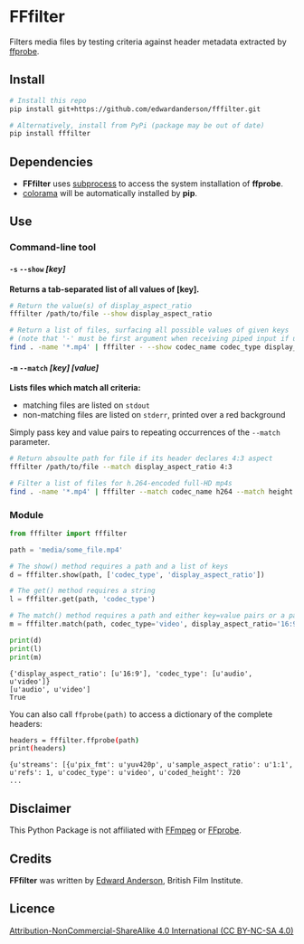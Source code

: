 # FFfilter

Filters media files by testing criteria against header metadata extracted by [ffprobe](https://ffmpeg.org/ffprobe.html).




## Install

~~~bash
# Install this repo
pip install git+https://github.com/edwardanderson/fffilter.git

# Alternatively, install from PyPi (package may be out of date)
pip install fffilter
~~~



## Dependencies

* **FFfilter** uses [subprocess](https://docs.python.org/3/library/subprocess.html) to access the system installation of **ffprobe**.
* [colorama](https://pypi.python.org/pypi/colorama) will be automatically installed by **pip**.




## Use

### Command-line tool

#### `-s` `--show` *[key]*

**Returns a tab-separated list of all values of [key].**

~~~bash
# Return the value(s) of display_aspect_ratio
fffilter /path/to/file --show display_aspect_ratio
~~~

~~~bash
# Return a list of files, surfacing all possible values of given keys
# (note that '-' must be first argument when receiving piped input if using --show)
find . -name '*.mp4' | fffilter - --show codec_name codec_type display_aspect_ratio
~~~



#### `-m` `--match` *[key]* *[value]*

**Lists files which match all criteria:**

* matching files are listed on `stdout`
* non-matching files are listed on `stderr`, printed over a red background

Simply pass key and value pairs to repeating occurrences of the `--match` parameter.

```bash
# Return absoulte path for file if its header declares 4:3 aspect
fffilter /path/to/file --match display_aspect_ratio 4:3
```

```bash
# Filter a list of files for h.264-encoded full-HD mp4s
find . -name '*.mp4' | fffilter --match codec_name h264 --match height 1080 --match width 1920 -
```



### Module

~~~python
from fffilter import fffilter

path = 'media/some_file.mp4'

# The show() method requires a path and a list of keys
d = fffilter.show(path, ['codec_type', 'display_aspect_ratio'])

# The get() method requires a string
l = fffilter.get(path, 'codec_type')

# The match() method requires a path and either key=value pairs or a packed dictionary: **{'key':'value'}
m = fffilter.match(path, codec_type='video', display_aspect_ratio='16:9')

print(d)
print(l)
print(m)
~~~

~~~
{'display_aspect_ratio': [u'16:9'], 'codec_type': [u'audio', u'video']}
[u'audio', u'video']
True
~~~



You can also call `ffprobe(path)` to access a dictionary of the complete headers:

~~~bash
headers = fffilter.ffprobe(path)
print(headers)
~~~

~~~
{u'streams': [{u'pix_fmt': u'yuv420p', u'sample_aspect_ratio': u'1:1', u'refs': 1, u'codec_type': u'video', u'coded_height': 720
...
~~~



## Disclaimer
This Python Package is not affiliated with [FFmpeg](https://ffmpeg.org/) or [FFprobe](https://ffmpeg.org/ffprobe.html).



## Credits

**FFfilter** was written by [Edward Anderson](https://twitter.com/anderson_edw), British Film Institute.




## Licence
[Attribution-NonCommercial-ShareAlike 4.0 International (CC BY-NC-SA 4.0)](https://creativecommons.org/licenses/by-nc-sa/4.0/legalcode)

